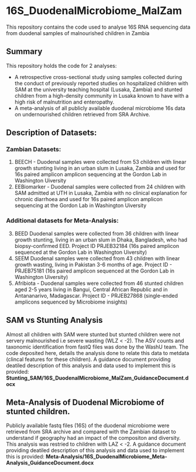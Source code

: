 # 16S_DuodenalMicrobiome_MalZam
This repository contains the code used to analyse 16S RNA sequencing data from duodenal samples of malnourished children in Zambia

## Summary
This repository holds the code for 2 analyses:

* A retrospective cross-sectional study using samples collected during the conduct of previously reported studies on hospitalized children with SAM at the university teaching hospital (Lusaka, Zambia) and stunted children from a high-density community in Lusaka known to have with a high risk of malnutrition and enteropathy.
* A meta-analysis of all publicly available duodenal microbiome 16s data on undernourished children retrieved from SRA Archive.

## Description of Datasets:
### Zambian Datasets:
1. BEECH - Duodenal samples were collected from 53 children with linear growth stunting living in an urban slum in Lusaka, Zambia and used for 16s paired amplicon amplicon sequencing at the Gordon Lab in Washington Uiversity
2. EEBiomarker - Duodenal samples were collected from 24 children with SAM admitted at UTH in Lusaka, Zambia with no clinical explanation for chronic diarrhoea and used for 16s paired amplicon amplicon sequencing at the Gordon Lab in Washington Uiversity
### Additional datasets for Meta-Analysis:
3. BEED	Duodenal samples were collected from 36 children with linear growth stunting, living in an urban slum in Dhaka, Bangladesh, who had biopsy-confirmed EED.
   Project ID PRJEB32184	(16s paired amplicon sequenced at the Gordon Lab in Washington Uiversity)
5. SEEM	Duodenal samples were collected from 43 children with linear growth wasting, living in Pakistan 3-6 months of age.
   Project ID - PRJEB75181	(16s paired amplicon sequenced at the Gordon Lab in Washington Uiversity)
7. Afribiota - Duodenal samples were collected from 46 stunted children aged 2-5 years living in Bangui, Central African Republic and in Antananarivo, Madagascar.
   Project ID - PRJEB27868	(single-ended amplicons sequenced by Microbiome insights)

## SAM vs Stunting Analysis
Almost all children with SAM were stunted but stunted children were not servery malnourished i.e severe wasting (WLZ < -2). The ASV counts and taxonomic identification from fastQ files was done by the WashU team. The code deposited here, details the analysis done to relate this data to metdata (clincal features for these children). A guidance document providing deatiled description of this analysis and data used to implement this is provided: **Stunting_SAM/16S_DuodenalMicrobiome_MalZam_GuidanceDocument.docx**  

## Meta-Analysis of Duodenal Microbiome of stunted children.
Publicly available fastq files (16S) of the duodenal microbiome were retrieved from SRA archive and compared with the Zambian dataset to understand if geography had an impact of the compositon and diversity. This analysis was restried to children with LAZ < -2. 
A guidance document providing deatiled description of this analysis and data used to implement this is provided: **Meta-Analysis/16S_DuodenalMicrobiome_Meta-Analysis_GuidanceDocument.docx**  
